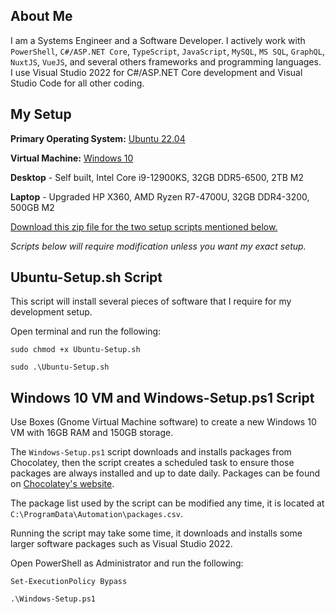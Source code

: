 ## About Me

I am a Systems Engineer and a Software Developer.  I actively work with ``PowerShell``, ``C#/ASP.NET Core``, ``TypeScript``, ``JavaScript``, ``MySQL``, ``MS SQL``, ``GraphQL``, ``NuxtJS``, ``VueJS``, and several others frameworks and programming languages.  I use Visual Studio 2022 for C#/ASP.NET Core development and Visual Studio Code for all other coding.

## My Setup

**Primary Operating System:** [Ubuntu 22.04](https://ubuntu.com/download/desktop)

**Virtual Machine:** [Windows 10](https://www.microsoft.com/en-us/software-download/windows10ISO)

**Desktop** - Self built, Intel Core i9-12900KS, 32GB DDR5-6500, 2TB M2

**Laptop** - Upgraded HP X360, AMD Ryzen R7-4700U, 32GB DDR4-3200, 500GB M2

[Download this zip file for the two setup scripts mentioned below.](https://github.com/Josh-XT/Josh-XT/archive/refs/heads/main.zip)

_Scripts below will require modification unless you want my exact setup._

## Ubuntu-Setup.sh Script

This script will install several pieces of software that I require for my development setup.  

Open terminal and run the following:

``sudo chmod +x Ubuntu-Setup.sh``

``sudo .\Ubuntu-Setup.sh``

## Windows 10 VM and Windows-Setup.ps1 Script

Use Boxes (Gnome Virtual Machine software) to create a new Windows 10 VM with 16GB RAM and 150GB storage.

The ``Windows-Setup.ps1`` script downloads and installs packages from Chocolatey, then the script creates a scheduled task to ensure those packages are always installed and up to date daily.  Packages can be found on [Chocolatey's website](https://chocolatey.org).

The package list used by the script can be modified any time, it is located at ``C:\ProgramData\Automation\packages.csv``.

Running the script may take some time, it downloads and installs some larger software packages such as Visual Studio 2022.

Open PowerShell as Administrator and run the following:

``Set-ExecutionPolicy Bypass``

``.\Windows-Setup.ps1``
